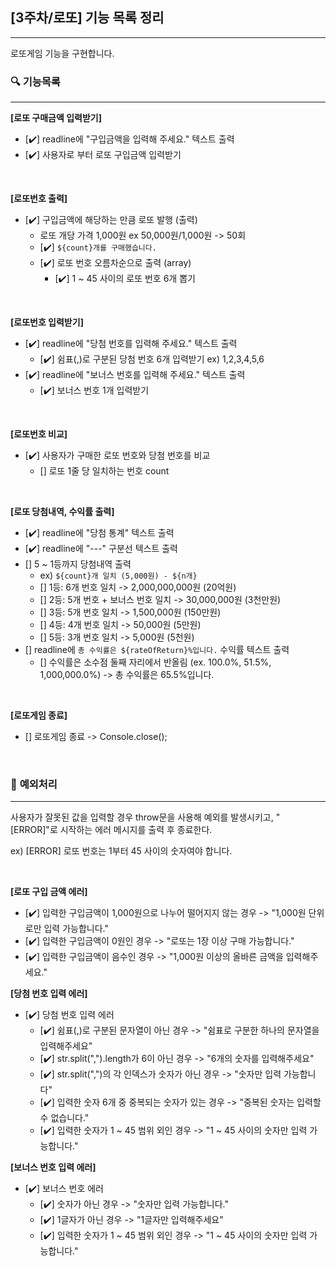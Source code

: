## **[3주차/로또] 기능 목록 정리**

<hr>
로또게임 기능을 구현합니다.

<br>

### 🔍 **기능목록**

<hr>

**[로또 구매금액 입력받기]**

- [✔️] readline에 "구입금액을 입력해 주세요." 텍스트 출력
- [✔️] 사용자로 부터 로또 구입금액 입력받기

<br>

**[로또번호 출력]**

- [✔️] 구입금액에 해당하는 만큼 로또 발행 (출력)
  - 로또 개당 가격 1,000원 ex 50,000원/1,000원 -> 50회
  - [✔️] `${count}개를 구매했습니다.`
  - [✔️] 로또 번호 오름차순으로 출력 (array)
    - [✔️] 1 ~ 45 사이의 로또 번호 6개 뽑기

<br>

**[로또번호 입력받기]**

- [✔️] readline에 "당첨 번호를 입력해 주세요." 텍스트 출력
  - [✔️] 쉼표(,)로 구분된 당첨 번호 6개 입력받기 ex) 1,2,3,4,5,6
- [✔️] readline에 "보너스 번호를 입력해 주세요." 텍스트 출력
  - [✔️] 보너스 번호 1개 입력받기

<br>

**[로또번호 비교]**

- [✔️] 사용자가 구매한 로또 번호와 당첨 번호를 비교
  - [] 로또 1줄 당 일치하는 번호 count

<br>

**[로또 당첨내역, 수익률 출력]**

- [✔️] readline에 "당첨 통계" 텍스트 출력
- [✔️] readline에 "---" 구분선 텍스트 출력
- [] 5 ~ 1등까지 당첨내역 출력
  - ex) `${count}개 일치 (5,000원) - ${n개}`
  - [] 1등: 6개 번호 일치 -> 2,000,000,000원 (20억원)
  - [] 2등: 5개 번호 + 보너스 번호 일치 -> 30,000,000원 (3천만원)
  - [] 3등: 5개 번호 일치 -> 1,500,000원 (150만원)
  - [] 4등: 4개 번호 일치 -> 50,000원 (5만원)
  - [] 5등: 3개 번호 일치 -> 5,000원 (5천원)
- [] readline에 `총 수익률은 ${rateOfReturn}%입니다.` 수익률 텍스트 출력
  - [] 수익률은 소수점 둘째 자리에서 반올림 (ex. 100.0%, 51.5%, 1,000,000.0%) -> 총 수익률은 65.5%입니다.

<br>

**[로또게임 종료]**

- [] 로또게임 종료 -> Console.close();

<br>

### 🚨 **예외처리**

<hr>
사용자가 잘못된 값을 입력할 경우 throw문을 사용해 예외를 발생시키고, "[ERROR]"로 시작하는 에러 메시지를 출력 후 종료한다.

ex) [ERROR] 로또 번호는 1부터 45 사이의 숫자여야 합니다.

<br>

**[로또 구입 금액 에러]**

- [✔️] 입력한 구입금액이 1,000원으로 나누어 떨어지지 않는 경우 -> "1,000원 단위로만 입력 가능합니다."
- [✔️] 입력한 구입금액이 0원인 경우 -> "로또는 1장 이상 구매 가능합니다."
- [✔️] 입력한 구입금액이 음수인 경우 -> "1,000원 이상의 올바른 금액을 입력해주세요."

**[당첨 번호 입력 에러]**

- [✔️] 당첨 번호 입력 에러
  - [✔️] 쉼표(,)로 구분된 문자열이 아닌 경우 -> "쉼표로 구분한 하나의 문자열을 입력해주세요"
  - [✔️] str.split(",").length가 6이 아닌 경우 -> "6개의 숫자를 입력해주세요"
  - [✔️] str.split(",")의 각 인덱스가 숫자가 아닌 경우 -> "숫자만 입력 가능합니다"
  - [✔️] 입력한 숫자 6개 중 중복되는 숫자가 있는 경우 -> "중복된 숫자는 입력할 수 없습니다."
  - [✔️] 입력한 숫자가 1 ~ 45 범위 외인 경우 -> "1 ~ 45 사이의 숫자만 입력 가능합니다."

**[보너스 번호 입력 에러]**

- [✔️] 보너스 번호 에러
  - [✔️] 숫자가 아닌 경우 -> "숫자만 입력 가능합니다."
  - [✔️] 1글자가 아닌 경우 -> "1글자만 입력해주세요"
  - [✔️] 입력한 숫자가 1 ~ 45 범위 외인 경우 -> "1 ~ 45 사이의 숫자만 입력 가능합니다."
